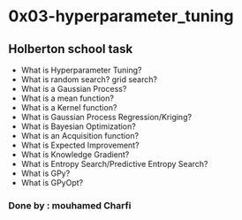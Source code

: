 # 0x03-hyperparameter_tuning
## Holberton school task

-    What is Hyperparameter Tuning?
-    What is random search? grid search?
-    What is a Gaussian Process?
-    What is a mean function?
-    What is a Kernel function?
-    What is Gaussian Process Regression/Kriging?
-    What is Bayesian Optimization?
-    What is an Acquisition function?
-    What is Expected Improvement?
-    What is Knowledge Gradient?
-    What is Entropy Search/Predictive Entropy Search?
-    What is GPy?
-    What is GPyOpt?


### Done by :  mouhamed Charfi